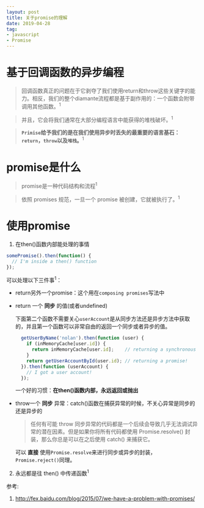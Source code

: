 ```yaml
---
layout: post
title: 关于promise的理解
date: 2019-04-28
tag:
- javascript
- Promise
---
```


# 基于回调函数的异步编程

>回调函数真正的问题在于它剥夺了我们使用return和throw这些关键字的能力。相反，我们的整个diamante流程都是基于副作用的：一个函数会附带调用其他函数。<sup>1</sup>

>并且，它会将我们通常在大部分编程语言中能获得的堆栈破坏。<sup>1</sup>

>**`Primise`给予我们的是在我们使用异步时丢失的最重要的语言基石：`return`，`throw`以及`堆栈`。**<sup>1</sup>

<!-- more -->

# promise是什么

>promise是一种代码结构和流程<sup>1</sup>

>依照 promises 规范，一旦一个 promise 被创建，它就被执行了。<sup>1</sup>

# 使用promise

1. 在then()函数内部能处理的事情

```js
somePromise().then(function() {
  // I'm inside a then() function
});
```

可以处理以下三件事<sup>1</sup>：
  
  - return另外一个promise：这个用在`composing promises`写法中
  - return 一个 **同步** 的值(或者undefined)

    下面第二个函数不需要关心`userAccount`是从同步方法还是异步方法中获取的，并且第一个函数可以非常自由的返回一个同步或者异步的值。
    ```js
      getUserByName('nolan').then(function (user) {
        if (inMemoryCache[user.id]) {
          return inMemoryCache[user.id];    // returning a synchronous value!
        }
        return getUserAccountById(user.id); // returning a promise!
      }).then(function (userAccount) {
        // I got a user account!
      });
    ```

    一个好的习惯：**在then()函数内部，永远返回或抛出**
  - throw一个 **同步** 异常：catch()函数在捕获异常的时候，不关心异常是同步的还是异步的

    >任何有可能 throw 同步异常的代码都是一个后续会导致几乎无法调试异常的潜在因素。但是如果你将所有代码都使用 Promise.resolve() 封装，那么你总是可以在之后使用 catch() 来捕获它。

    可以 **直接** 使用`Promise.resolve`来进行同步或异步的封装，`Promise.reject()`同理。

2. 永远都是往 then() 中传递函数<sup>1</sup>


参考:

1. http://fex.baidu.com/blog/2015/07/we-have-a-problem-with-promises/